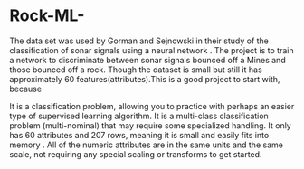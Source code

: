 # Rock-ML-
The data set was used by Gorman and Sejnowski in their study
of the classification of sonar signals using a neural network . The
project is to train a network to discriminate between sonar signals bounced
off a Mines and those bounced off a rock. Though the dataset is small but still it has approximately 60 features(attributes).This is a good project to start with, because

It is a classification problem, allowing you to practice with perhaps an easier type of supervised learning algorithm.
It is a multi-class classification problem (multi-nominal) that may require some specialized handling.
It only has 60 attributes and 207 rows, meaning it is small and easily fits into memory .
All of the numeric attributes are in the same units and the same scale, not requiring any special scaling or transforms to get started.
